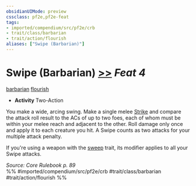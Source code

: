```yaml
---
obsidianUIMode: preview
cssclass: pf2e,pf2e-feat
tags:
- imported/compendium/src/pf2e/crb
- trait/class/barbarian
- trait/action/flourish
aliases: ["Swipe (Barbarian)"]
---
```

# Swipe (Barbarian)  [>>](chapter-9-playing-the-game.md#Actions "Two-Action") *Feat 4*  
[barbarian](rules/traits/barbarian.md)  [flourish](flourish.md)  

- **Activity** Two-Action

You make a wide, arcing swing. Make a single melee [Strike](strike.md) and compare the attack roll result to the ACs of up to two foes, each of whom must be within your melee reach and adjacent to the other. Roll damage only once and apply it to each creature you hit. A Swipe counts as two attacks for your multiple attack penalty.

If you're using a weapon with the [sweep](sweep.md) trait, its modifier applies to all your Swipe attacks.

*Source: Core Rulebook p. 89*  
%% #imported/compendium/src/pf2e/crb #trait/class/barbarian #trait/action/flourish %%